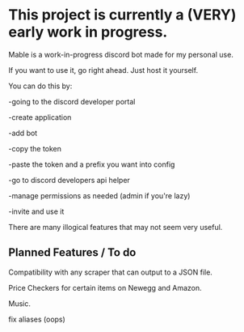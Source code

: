 # This project is currently a (VERY) early work in progress.


Mable is a work-in-progress discord bot made for my personal use.

If you want to use it, go right ahead. Just host it yourself.


You can do this by:

-going to the discord developer portal

-create application

-add bot

-copy the token

-paste the token and a prefix you want into config

-go to discord developers api helper

-manage permissions as needed (admin if you're lazy)

-invite and use it


There are many illogical features that may not seem very useful.

## Planned Features / To do


Compatibility with any scraper that can output to a JSON file.

Price Checkers for certain items on Newegg and Amazon.

Music.

fix aliases (oops)
